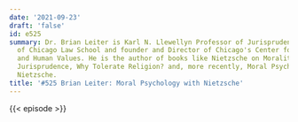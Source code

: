 ```yaml
---
date: '2021-09-23'
draft: 'false'
id: e525
summary: Dr. Brian Leiter is Karl N. Llewellyn Professor of Jurisprudence at the University
  of Chicago Law School and founder and Director of Chicago's Center for Law, Philosophy
  and Human Values. He is the author of books like Nietzsche on Morality, Naturalizing
  Jurisprudence, Why Tolerate Religion? and, more recently, Moral Psychology with
  Nietzsche.
title: '#525 Brian Leiter: Moral Psychology with Nietzsche'
---
```

{{< episode >}}
